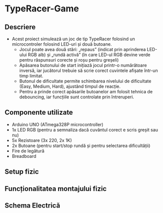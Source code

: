# TypeRacer-Game
## Descriere
* Acest proiect simulează un joc de tip TypeRacer folosind un microcontroler folosind LED-uri și două butoane.
	* Jocul poate avea două stări: „repaus” (indicat prin aprinderea LED-ului RGB alb) și „rundă activă” (în care LED-ul RGB devine verde pentru răspunsuri corecte și roșu pentru greșeli)
	* Apăsarea butonului de start inițiază jocul printr-o numărătoare inversă, iar jucătorul trebuie să scrie corect cuvintele afișate într-un timp limitat.
	* Butonul de dificultate permite schimbarea nivelului de dificultate (Easy, Medium, Hard), ajustând timpul de reacție.
  * Pentru a prinde corect apăsarile butoanelor am folosit tehnica de debouncing, iar funcțiile sunt controlate prin întreruperi.
## Componente utilizate
* Arduino UNO (ATmega328P microcontroller)
* 1x LED RGB (pentru a semnaliza dacă cuvântul corect e scris greșit sau nu)
* 5x Rezistoare (3x 220, 2x 1K)
* 2x Butoane (pentru start/stop rundă și pentru selectarea dificultății)
* Fire de legătură
* Breadboard
## Setup fizic

## Funcționalitatea montajului fizic

## Schema Electrică


